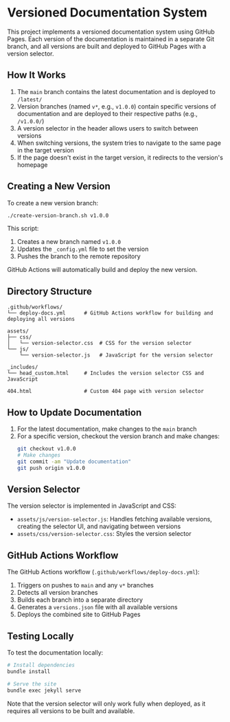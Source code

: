 # Versioned Documentation System

This project implements a versioned documentation system using GitHub Pages. Each version of the documentation is maintained in a separate Git branch, and all versions are built and deployed to GitHub Pages with a version selector.

## How It Works

1. The `main` branch contains the latest documentation and is deployed to `/latest/`
2. Version branches (named `v*`, e.g., `v1.0.0`) contain specific versions of documentation and are deployed to their respective paths (e.g., `/v1.0.0/`)
3. A version selector in the header allows users to switch between versions
4. When switching versions, the system tries to navigate to the same page in the target version
5. If the page doesn't exist in the target version, it redirects to the version's homepage

## Creating a New Version

To create a new version branch:

```bash
./create-version-branch.sh v1.0.0
```

This script:
1. Creates a new branch named `v1.0.0`
2. Updates the `_config.yml` file to set the version
3. Pushes the branch to the remote repository

GitHub Actions will automatically build and deploy the new version.

## Directory Structure

```
.github/workflows/
└── deploy-docs.yml      # GitHub Actions workflow for building and deploying all versions

assets/
├── css/
│   └── version-selector.css  # CSS for the version selector
└── js/
    └── version-selector.js   # JavaScript for the version selector

_includes/
└── head_custom.html     # Includes the version selector CSS and JavaScript

404.html                 # Custom 404 page with version selector
```

## How to Update Documentation

1. For the latest documentation, make changes to the `main` branch
2. For a specific version, checkout the version branch and make changes:
   ```bash
   git checkout v1.0.0
   # Make changes
   git commit -am "Update documentation"
   git push origin v1.0.0
   ```

## Version Selector

The version selector is implemented in JavaScript and CSS:

- `assets/js/version-selector.js`: Handles fetching available versions, creating the selector UI, and navigating between versions
- `assets/css/version-selector.css`: Styles the version selector

## GitHub Actions Workflow

The GitHub Actions workflow (`.github/workflows/deploy-docs.yml`):

1. Triggers on pushes to `main` and any `v*` branches
2. Detects all version branches
3. Builds each branch into a separate directory
4. Generates a `versions.json` file with all available versions
5. Deploys the combined site to GitHub Pages

## Testing Locally

To test the documentation locally:

```bash
# Install dependencies
bundle install

# Serve the site
bundle exec jekyll serve
```

Note that the version selector will only work fully when deployed, as it requires all versions to be built and available.